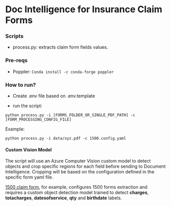 # Doc Intelligence for Insurance Claim Forms

### Scripts

- process.py: extracts claim form fields values.

### Pre-reqs

- Poppler: ```Conda install -c conda-forge poppler```

### How to run?

- Create .env file based on .env.template

- run the script:

```python process.py -i [FORMS_FOLDER_OR_SINGLE_PDF_PATH] -c [FORM_PROCESSING_CONFIG_FILE]```

Example: 

```python process.py -i data/xyz.pdf -c 1500.config.yaml```

#### Custom Vision Model

The script will use an Azure Computer Vision custom model to detect objects and crop specific regions for each field before sending to Document Intelligence. Cropping will be based on the configuration defined in the specific form yaml file. 

[1500 claim form](./1500.config.yaml), for example, configures 1500 forms extraction and requires a custom object detection model trained to detect **charges**, **totacharges**, **datesofservice**, **qty** and **birthdate** labels.